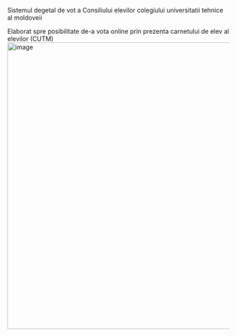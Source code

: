 Sistemul degetal de vot a Consiliului elevilor colegiului universitatii tehnice al moldoveii 

Elaborat spre posibilitate de-a vota online prin prezenta carnetului de elev al elevilor (CUTM)
<img width="916" height="651" alt="image" src="https://github.com/user-attachments/assets/8eee24bb-f15f-45d5-93c9-94decd5e5ef1" />
